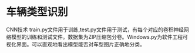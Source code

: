 # 车辆类型识别
CNN技术
train.py文件用于训练,test.py文件用于测试，有每个对应的卷积神经网络模型的训练和测试文件。数据集为ZIP压缩包分卷。Windows.py为软件工程可视化界面。可以直观地看出模型能否对车型图片正确地分类。

